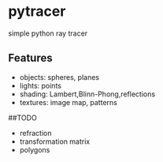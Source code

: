 # pytracer
simple python ray tracer


## Features
* objects: spheres, planes
* lights: points
* shading: Lambert,Blinn-Phong,reflections
* textures: image map, patterns


##TODO
* refraction
* transformation matrix
* polygons
